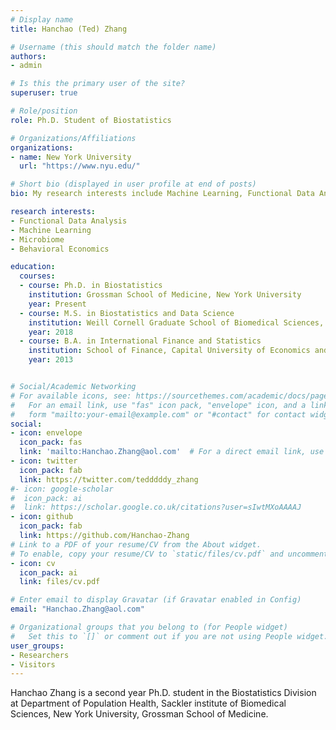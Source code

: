 ```yaml
---
# Display name
title: Hanchao (Ted) Zhang

# Username (this should match the folder name)
authors:
- admin

# Is this the primary user of the site?
superuser: true

# Role/position
role: Ph.D. Student of Biostatistics

# Organizations/Affiliations
organizations:
- name: New York University
  url: "https://www.nyu.edu/"

# Short bio (displayed in user profile at end of posts)
bio: My research interests include Machine Learning, Functional Data Analysis, Microbiome, and Behavioral Economics.

research interests:
- Functional Data Analysis
- Machine Learning
- Microbiome
- Behavioral Economics

education:
  courses:
  - course: Ph.D. in Biostatistics
    institution: Grossman School of Medicine, New York University
    year: Present
  - course: M.S. in Biostatistics and Data Science
    institution: Weill Cornell Graduate School of Biomedical Sciences, Cornell University
    year: 2018
  - course: B.A. in International Finance and Statistics
    institution: School of Finance, Capital University of Economics and Business
    year: 2013


# Social/Academic Networking
# For available icons, see: https://sourcethemes.com/academic/docs/page-builder/#icons
#   For an email link, use "fas" icon pack, "envelope" icon, and a link in the
#   form "mailto:your-email@example.com" or "#contact" for contact widget.
social:
- icon: envelope
  icon_pack: fas
  link: 'mailto:Hanchao.Zhang@aol.com'  # For a direct email link, use "mailto:test@example.org".
- icon: twitter
  icon_pack: fab
  link: https://twitter.com/tedddddy_zhang
#- icon: google-scholar
#  icon_pack: ai
#  link: https://scholar.google.co.uk/citations?user=sIwtMXoAAAAJ
- icon: github
  icon_pack: fab
  link: https://github.com/Hanchao-Zhang
# Link to a PDF of your resume/CV from the About widget.
# To enable, copy your resume/CV to `static/files/cv.pdf` and uncomment the lines below.
- icon: cv
  icon_pack: ai
  link: files/cv.pdf

# Enter email to display Gravatar (if Gravatar enabled in Config)
email: "Hanchao.Zhang@aol.com"

# Organizational groups that you belong to (for People widget)
#   Set this to `[]` or comment out if you are not using People widget.
user_groups:
- Researchers
- Visitors
---
```


Hanchao Zhang is a second year Ph.D. student in the Biostatistics Division at Department of Population Health, Sackler institute of Biomedical Sciences, New York University, Grossman School of Medicine.

